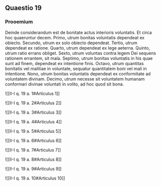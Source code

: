 ## Quaestio 19

### Prooemium

Deinde considerandum est de bonitate actus interioris voluntatis. Et circa hoc quaeruntur decem. Primo, utrum bonitas voluntatis dependeat ex obiecto. Secundo, utrum ex solo obiecto dependeat. Tertio, utrum dependeat ex ratione. Quarto, utrum dependeat ex lege aeterna. Quinto, utrum ratio errans obliget. Sexto, utrum voluntas contra legem Dei sequens rationem errantem, sit mala. Septimo, utrum bonitas voluntatis in his quae sunt ad finem, dependeat ex intentione finis. Octavo, utrum quantitas bonitatis vel malitiae in voluntate, sequatur quantitatem boni vel mali in intentione. Nono, utrum bonitas voluntatis dependeat ex conformitate ad voluntatem divinam. Decimo, utrum necesse sit voluntatem humanam conformari divinae voluntati in volito, ad hoc quod sit bona.

![[II-I q. 19 a. 1#Articulus 1]]

![[II-I q. 19 a. 2#Articulus 2]]

![[II-I q. 19 a. 3#Articulus 3]]

![[II-I q. 19 a. 4#Articulus 4]]

![[II-I q. 19 a. 5#Articulus 5]]

![[II-I q. 19 a. 6#Articulus 6]]

![[II-I q. 19 a. 7#Articulus 7]]

![[II-I q. 19 a. 8#Articulus 8]]

![[II-I q. 19 a. 9#Articulus 9]]

![[II-I q. 19 a. 10#Articulus 10]]

